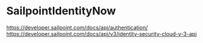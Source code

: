 # SailpointIdentityNow
https://developer.sailpoint.com/docs/api/authentication/
https://developer.sailpoint.com/docs/api/v3/identity-security-cloud-v-3-api
